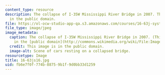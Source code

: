 ```yaml
---
content_type: resource
description: The collapse of I-35W Mississippi River Bridge in 2007. This image is
  in the public domain.
file: https://ol-ocw-studio-app-qa.s3.amazonaws.com/courses/16-63j-system-safety-spring-2016/fb6e7f0f774b88759b1f9d0bb33d1259_16-63js16.jpg
file_type: image/jpeg
image_metadata:
  caption: The collapse of I-35W Mississippi River Bridge in 2007. (This image is
    in the [public domain](http://commons.wikimedia.org/wiki/File:Image-I35W_Collapse_-_Day_4_-_Operations_%26_Scene_(95)_edit.jpg)).
  credit: This image is in the public domain.
  image-alt: Scene of cars resting on a collapsed bridge.
resourcetype: Image
title: 16-63js16.jpg
uid: fb6e7f0f-774b-8875-9b1f-9d0bb33d1259
---
```

